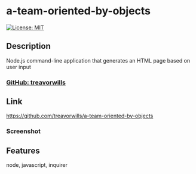 # a-team-oriented-by-objects
  [![License: MIT](https://img.shields.io/badge/License-MIT-yellow.svg)](https://opensource.org/licenses/MIT)

## Description
Node.js command-line application that generates an HTML page based on user input

### [ GitHub: treavorwills ]( https://github.com/treavorwills )

## Link
[ https://github.com/treavorwills/a-team-oriented-by-objects ]( https://github.com/treavorwills/a-team-oriented-by-objects )


### Screenshot


## Features
node, javascript, inquirer